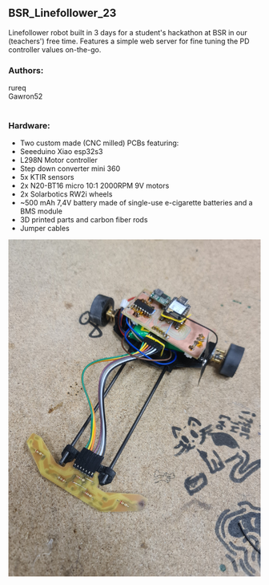 ## BSR_Linefollower_23
Linefollower robot built in 3 days for a student's hackathon at BSR in our (teachers') free time. Features a simple web server for fine tuning the PD controller values on-the-go.
<br/>
### Authors:  
rureq  
Gawron52  
<br/>
### Hardware:  
- Two custom made (CNC milled) PCBs featuring:
 - Seeeduino Xiao esp32s3
 - L298N Motor controller
 - Step down converter mini 360
 - 5x KTIR sensors
- 2x N20-BT16 micro 10:1 2000RPM 9V motors
- 2x Solarbotics RW2i wheels
- ~500 mAh 7,4V battery made of single-use e-cigarette batteries and a BMS module
- 3D printed parts and carbon fiber rods
- Jumper cables
  
![Linefollower robot](docs/LF.jpg)